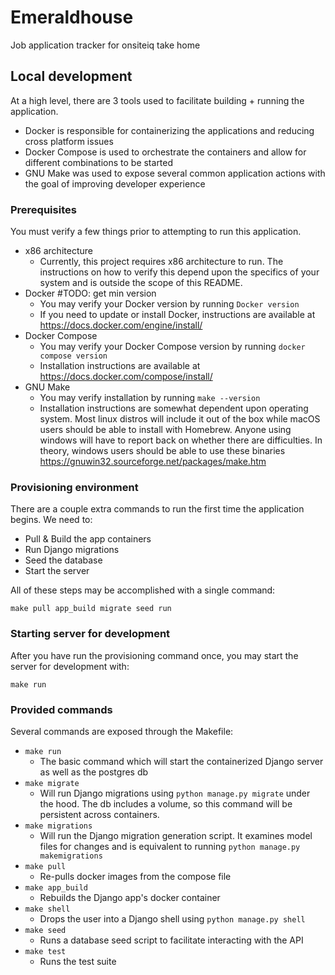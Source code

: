 # Emeraldhouse

Job application tracker for onsiteiq take home

## Local development

At a high level, there are 3 tools used to facilitate building + running the application.

- Docker is responsible for containerizing the applications and reducing cross platform issues
- Docker Compose is used to orchestrate the containers and allow for different combinations to be started
- GNU Make was used to expose several common application actions with the goal of improving developer experience

### Prerequisites

You must verify a few things prior to attempting to run this application.

- x86 architecture
  - Currently, this project requires x86 architecture to run. The instructions on how to verify this depend upon the specifics of your system and is outside the scope of this README.
- Docker #TODO: get min version
  - You may verify your Docker version by running `Docker version`
  - If you need to update or install Docker, instructions are available at https://docs.docker.com/engine/install/
- Docker Compose
  - You may verify your Docker Compose version by running `docker compose version`
  - Installation instructions are available at https://docs.docker.com/compose/install/
- GNU Make
  - You may verify installation by running `make --version`
  - Installation instructions are somewhat dependent upon operating system. Most linux distros will include it out of the box while macOS users should be able to install with Homebrew. Anyone using windows will have to report back on whether there are difficulties. In theory, windows users should be able to use these binaries https://gnuwin32.sourceforge.net/packages/make.htm

### Provisioning environment

There are a couple extra commands to run the first time the application begins. We need to:

- Pull & Build the app containers
- Run Django migrations
- Seed the database
- Start the server

All of these steps may be accomplished with a single command:

```
make pull app_build migrate seed run
```

### Starting server for development

After you have run the provisioning command once, you may start the server for development with:

```
make run
```

### Provided commands

Several commands are exposed through the Makefile:

- `make run`
  - The basic command which will start the containerized Django server as well as the postgres db
- `make migrate`
  - Will run Django migrations using `python manage.py migrate` under the hood. The db includes a volume, so this command will be persistent across containers.
- `make migrations`
  - Will run the Django migration generation script. It examines model files for changes and is equivalent to running `python manage.py makemigrations`
- `make pull`
  - Re-pulls docker images from the compose file
- `make app_build`
  - Rebuilds the Django app's docker container
- `make shell`
  - Drops the user into a Django shell using `python manage.py shell`
- `make seed`
  - Runs a database seed script to facilitate interacting with the API
- `make test`
  - Runs the test suite
